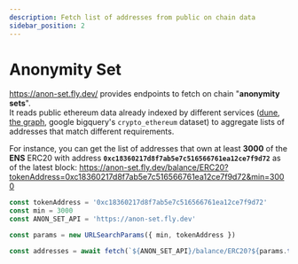 ```yaml
---
description: Fetch list of addresses from public on chain data
sidebar_position: 2
---
```


# Anonymity Set
https://anon-set.fly.dev/ provides endpoints to fetch on chain "**anonymity sets**".  
It reads public ethereum data already indexed by different services ([dune](https://dune.com/), [the graph](https://thegraph.com/), google bigquery's `crypto_ethereum` dataset) to aggregate lists of addresses that match different requirements.  

For instance, you can get the list of addresses that own at least **3000** of the **ENS** ERC20 with address **`0xc18360217d8f7ab5e7c516566761ea12ce7f9d72`** as of the latest block: https://anon-set.fly.dev/balance/ERC20?tokenAddress=0xc18360217d8f7ab5e7c516566761ea12ce7f9d72&min=3000

```javascript
const tokenAddress = '0xc18360217d8f7ab5e7c516566761ea12ce7f9d72'
const min = 3000
const ANON_SET_API = 'https://anon-set.fly.dev'

const params = new URLSearchParams({ min, tokenAddress })

const addresses = await fetch(`${ANON_SET_API}/balance/ERC20?${params.toString()}`).then(res => res.json())
```